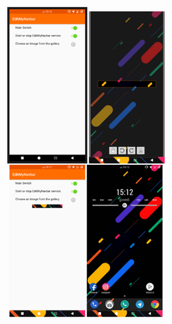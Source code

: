 <html>
  <body>
    <div align="center">
      <img
           src="https://github.com/pjnroll/EditMyNavbar/blob/master/images/Screen1.png"
           border="5"
           width="35%"
           height="35%"/>
      <img
           src="https://github.com/pjnroll/EditMyNavbar/blob/master/images/Screen2.png"
           width="35%"
           height="35%"/>
    </div>
    <div align="center">
      <img
           src="https://github.com/pjnroll/EditMyNavbar/blob/master/images/Screen3.png"
           width="35%"
           height="35%"/>
      <img
           src="https://github.com/pjnroll/EditMyNavbar/blob/master/images/Screen4.png"
           width="35%"
           height="35%"/>
    </div>
  </body>
</html>

